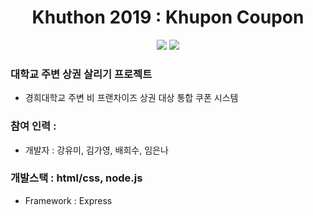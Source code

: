 <h1 align="center">Khuthon 2019 : Khupon Coupon</h1>

<p align="center">
	<a href="#"><img src="https://img.shields.io/badge/khuthon-2018-blue"></a>
	<a href="#"><img src="https://img.shields.io/github/license/mashape/apistatus.svg"></a>	
</p>

### 대학교 주변 상권 살리기 프로젝트
- 경희대학교 주변 비 프랜차이즈 상권 대상 통합 쿠폰 시스템

### 참여 인력 : 
- 개발자 : 강유미, 김가영, 배희수, 임은나

### 개발스택 : html/css, node.js
- Framework : Express

